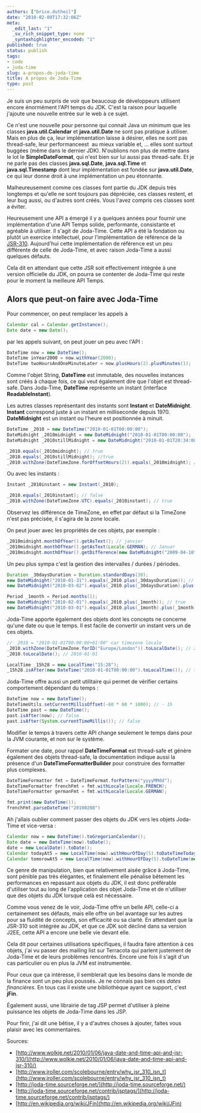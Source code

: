 ```yaml
---
authors: ["brice.dutheil"]
date: "2010-02-09T17:32:06Z"
meta:
  _edit_last: "1"
  _su_rich_snippet_type: none
  _syntaxhighlighter_encoded: "1"
published: true
status: publish
tags:
- code
- joda-time
slug: a-propos-de-joda-time
title: A propos de Joda-Time
type: post
---
```

Je suis un peu surpris de voir que beaucoup de développeurs utilisent encore énormément l'API temps du JDK. C'est la raison pour laquelle j'ajoute une nouvelle entrée sur le web à ce sujet.

Ce n'est une nouvelle pour personne qui connait Java un minimum que les classes **java.util.Calendar** et **java.util.Date** ne sont pas pratique à utiliser. Mais en plus de ça, leur implémentation laisse à désirer, elles ne sont pas thread-safe, leur performanceest  au mieux variable et, ... elles sont surtout buggées (même dans le dernier JDK). N'oublions non plus de mettre dans le lot le **SimpleDateFormat**, qui n'est bien sur lui aussi pas thread-safe. Et je ne parle pas des classes **java.sql.Date**, **java.sql.Time** et **java.sql.Timestamp** dont leur implémentation est fondée sur **java.util.Date**, ce qui leur donne droit à une implémentation un peu étonnante.

Malheureusement comme ces classes font partie du JDK depuis très longtemps et qu'elle ne sont toujours pas dépréciée, ces classes restent, et leur bug aussi, ou d'autres sont créés. Vous l'avez compris ces classes sont a éviter.

Heureusement une API a émergé il y a quelques années pour fournir une implémentation d'une API Temps solide, performante, consistante et agréable à utiliser. Il s'agit de Joda-Time. Cette API a été la fondation ou plutôt un exercice intellectuel, pour l'implémentation de référence de la [JSR-310](http://jcp.org/en/jsr/detail?id=310). Aujourd'hui cette implémentation de référence est un peu différente de celle de Joda-Time, et avec raison Joda-Time a aussi quelques défauts.

Cela dit en attendant que cette JSR soit effectivement intégrée à une version officielle du JDK, on pourra se contenter de Joda-Time qui reste pour le moment la meilleure API Temps.

## Alors que peut-on faire avec Joda-Time

Pour commencer, on peut remplacer les appels à

```java
Calendar cal = Calendar.getInstance();
Date date = new Date();
```

par les appels suivant, on peut jouer un peu avec l'API :

```java
DateTime now = new DateTime();
DateTime inYear2000 = now.withYear(2000);
DateTime twoHoursAndOneMinuteLater = now.plusHours(2).plusMinutes(1);
```

Comme l'objet String, **DateTime** est immutable, des nouvelles instances sont créés à chaque fois, ce qui veut également dire que l'objet est thread-safe. Dans Joda-Time, **DateTime** représente un instant (interface **ReadableInstant**).

Les autres classes représentant des instants sont **Instant** et **DateMidnight**. **Instant** correspond juste à un instant en milliseconde depuis 1970. **DateMidnight** est un instant ou l'heure est positionnée à minuit.

```java
DateTime _2010 = new DateTime("2010-01-01T00:00:00");
DateMidnight _2010midnight = new DateMidnight("2010-01-01T00:00:00");
DateMidnight _2010stillMidnight = new DateMidnight("2010-01-01T20:34:00");

_2010.equals(_2010midnight); // true
_2010.equals(_2010stillMidnight); //true
_2010.withZone(DateTimeZone.forOffsetHours(2)).equals(_2010midnight); //false
```


Ou avec les instants :

```java
Instant _2010instant = new Instant(_2010);

_2010.equals(_2010instant); // false
_2010.withZone(DateTimeZone.UTC).equals(_2010instant); // true
```


Observez les différence de TimeZone, en effet par défaut si la TimeZone n'est pas précisée, il s'agira de la zone locale.

On peut jouer avec les propriétés de ces objets, par exemple :

```java
_2010midnight.monthOfYear().getAsText(); // janvier
_2010midnight.monthOfYear().getAsText(Locale.GERMAN); // Januar
_2010midnight.monthOfYear().getDifference(new DateMidnight("2009-04-10")); // 8
```


Un peu plus sympa c'est la gestion des intervalles / durées / périodes.

```java
Duration _30daysDuration = Duration.standardDays(30);
new DateMidnight("2010-01-31").equals(_2010.plus(_30daysDuration)); // true
new DateMidnight("2010-03-02").equals(_2010.plus(_30daysDuration).plus(_30daysDuration)); // true

Period _1month = Period.months(1);
new DateMidnight("2010-02-01").equals(_2010.plus(_1month)); // true
new DateMidnight("2010-03-01").equals(_2010.plus(_1month).plus(_1month)); // true
```


Joda-Time apporte également des objets dont les concepts ne concerne qu'une date ou que le temps. Il est facile de convertir un instant vers un de ces objets.

```java
// _2010 = "2010-01-01T00:00:00+01:00" car timezone locale
_2010.withZone(DateTimeZone.forID("Europe/London")).toLocalDate(); // 2009-12-31
_2010.toLocalDate(); // 2010-01-01

LocalTime _15h28 = new LocalTime("15:28");
_15h28.isAfter(new DateTime("2010-01-01T00:00:00").toLocalTime()); // true
```


Joda-Time offre aussi un petit utilitaire qui permet de vérifier certains comportement dépendant du temps :

```java
DateTime now = new DateTime();
DateTimeUtils.setCurrentMillisOffset(-60 * 60 * 1000); // - 1h
DateTime past = new DateTime();
past.isAfter(now); // false
past.isAfter(System.currentTimeMillis()); // false
```

Modifier le temps à travers cette API change seulement le temps dans pour la JVM courante, et non sur le système.

Formater une date, pour rappel **DateTimeFormat** est thread-safe et génère également des objets thread-safe, la documentation indique aussi la présence d'un **DateTimeFormatterBuilder** pour construire des formatter plus complexes.

```java
DateTimeFormatter fmt = DateTimeFormat.forPattern("yyyyMMdd");
DateTimeFormatter frenchFmt = fmt.withLocale(Locale.FRENCH);
DateTimeFormatter germanFmt = fmt.withLocale(Locale.GERMAN);

fmt.print(new DateTime());
frenchFmt.parseDateTime("20100208")
```


Ah j'allais oublier comment passer des objets du JDK vers les objets Joda-Time et vice-versa :

```java
Calendar now = new DateTime().toGregorianCalendar();
Date date = new DateTime(now).toDate();
date = new LocalDate().toDate();
Calendar todayAt5 = new LocalTime(now).withHourOfDay(5).toDateTimeToday().toGregorianCalendar();
Calendar tomorowAt5 = new LocalTime(now).withHourOfDay(5).toDateTime(new DateTime().plusDays(1)).toGregorianCalendar();
```


Ce genre de manipulation, bien que relativement aisée grâce à Joda-Time, sont pénible pas très élégantes, et finalement elle pénalise bêtement les performances en repassant aux objets du JDK, il est donc préférable d'utiliser tout au long de l'application des objet Joda-Time et de n'utiliser que des objets du JDK lorsque celà est nécessaire.

Comme vous venez de le voir, Joda-Time offre un belle API, celle-ci a certainement ses défauts, mais elle offre un bel avantage sur les autres pour sa fluidité de concepts, son efficacité ou sa clarté. En attendant que la JSR-310 soit intégrée au JDK, et que ce JDK soit décliné dans sa version J2EE, cette API a encore une belle vie devant elle.

Cela dit pour certaines utilisations spécifiques, il faudra faire attention à ces objets, j'ai vu passer des mailing list sur Terracota qui parlent justement de Joda-Time et de leurs problèmes rencontrés. Encore une fois il s'agit d'un cas particulier ou en plus la JVM est instrumentée.

Pour ceux que ça intéresse, il semblerait que les besoins dans le monde de la finance sont un peu plus poussés. Je ne connais pas bien ces *dates financières*. En tous cas il existe une bibliothèque ayant ce support, c'est **jFin**.

Également aussi, une librairie de tag JSP permet d'utiliser à pleine puissance les objets de Joda-Time dans les JSP.

Pour finir, j'ai dit une bêtise, il y a d'autres choses à ajouter, faites vous plaisir avec les commentaires.

Sources:


* [http://www.wolkje.net/2010/01/06/java-date-and-time-api-and-jsr-310/](http://www.wolkje.net/2010/01/06/java-date-and-time-api-and-jsr-310/)
* [http://www.jroller.com/scolebourne/entry/why_jsr_310_isn_t](http://www.jroller.com/scolebourne/entry/why_jsr_310_isn_t)
* [http://joda-time.sourceforge.net/](http://joda-time.sourceforge.net/)
* [http://joda-time.sourceforge.net/contrib/jsptags/](http://joda-time.sourceforge.net/contrib/jsptags/)
* [http://en.wikipedia.org/wiki/JFin](http://en.wikipedia.org/wiki/JFin)
